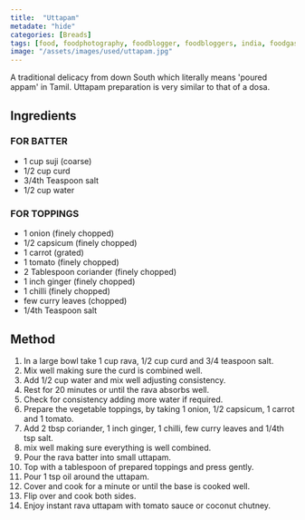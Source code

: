 ```yaml
---
title:  "Uttapam"
metadate: "hide"
categories: [Breads]
tags: [food, foodphotography, foodblogger, foodbloggers, india, foodgasm, indianfood, love, foodcoma, foodporn,indiancooking, indianrecipe, foodlovers, indianfood, indianfoodbloggers, foodiesofinstagram, foodlove, indian, indiancouple, eatlocal, eathealthy, eatwell, desifood, trending, tasty, taste, yummyinmytummy, foodie, instafood, instafoodie, foodstagram, instagood, passionatepaprika, foodblog, easy, indian, recipe, mothersrecipe, cooking, easycooking, easyrecipe, simple, simplefood ]
image: "/assets/images/used/uttapam.jpg"
---
```


A traditional delicacy from down South which literally means 'poured appam' in Tamil. Uttapam preparation is very similar to that of a dosa. 

## Ingredients

### FOR BATTER
- 1 cup suji (coarse)
- 1/2 cup curd
- 3/4th Teaspoon salt
- 1/2 cup water

### FOR TOPPINGS
- 1 onion (finely chopped)
- 1/2 capsicum (finely chopped)
- 1 carrot (grated)
- 1 tomato (finely chopped)
- 2 Tablespoon coriander (finely chopped)
- 1 inch ginger (finely chopped)
- 1 chilli (finely chopped)
- few curry leaves (chopped)
- 1/4th Teaspoon salt

## Method

1. In a large bowl take 1 cup rava, 1/2 cup curd and 3/4 teaspoon salt.
2. Mix well making sure the curd is combined well.
3. Add 1/2 cup water and mix well adjusting consistency.
4. Rest for 20 minutes or until the rava absorbs well.
5. Check for consistency adding more water if required.
6. Prepare the vegetable toppings, by taking 1 onion, 1/2 capsicum, 1 carrot and 1 tomato.
7. Add 2 tbsp coriander, 1 inch ginger, 1 chilli, few curry leaves and 1/4th tsp salt.
8. mix well making sure everything is well combined.
9. Pour the rava batter into small uttapam.
10. Top with a tablespoon of prepared toppings and press gently.
11. Pour 1 tsp oil around the uttapam.
12. Cover and cook for a minute or until the base is cooked well.
13. Flip over and cook both sides.
14. Enjoy instant rava uttapam with tomato sauce or coconut chutney.


